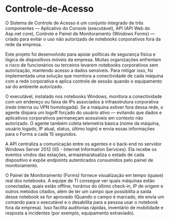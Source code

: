 # Controle-de-Acesso
O Sistema de Controle de Acesso é um conjunto integrado de três componentes — Aplicativo do Console (executável), API (API Web do Asp.net core), Controle e Painel de Monitoramento (Windows Forms) — criado para evitar o uso não autorizado de notebooks corporativos fora da rede da empresa.

Este projeto foi desenvolvido para apoiar políticas de segurança física e lógica de dispositivos móveis da empresa. Muitas organizações enfrentam o risco de funcionários ou terceiros levarem notebooks corporativos sem autorização, mantendo acesso a dados sensíveis. Para mitigar isso, foi implementada uma solução que monitora a conectividade de cada máquina com a rede corporativa e aplica controle de sessão quando o equipamento sai do ambiente autorizado.

O executável, instalado nos notebooks Windows, monitora a conectividade com um endereço ou faixa de IPs associados à infraestrutura corporativa (rede interna ou VPN homologada). Se a máquina estiver fora dessa rede, o agente dispara um logoff forçado do usuário ativo — evitando que dados e aplicativos corporativos permaneçam acessíveis em contexto não autorizado. O agente também coleta telemetria básica (nome da máquina, usuário logado, IP atual, status, último login) e envia essas informações para o Forms a cada 15 segundos.

A API centraliza a comunicação entre os agentes e o back-end no servidor Windows Server 2012 (IIS - Internet Information Services). Ela recebe os eventos vindos das estações, armazena/atualiza o estado de cada dispositivo e expõe endpoints autenticados consumidos pelo painel de monitoramento.

O Painel de Monitoramento (Forms) fornece visualização em tempo (quase) real dos notebooks. A equipe de TI consegue ver quais máquinas estão conectadas, quais estão offline, horários do último check-in, IP de origem e outros metodos citados, além de ter um campo que possibilita a saída desse notebook se for aprovado (Quando o campo é marcado, ele envia um comando para o executável e o desabilita para a pessoa usar o notebook fora da empresa). Isso facilita auditorias rápidas, inventário de mobilidade e resposta a incidentes (por exemplo, equipamento extraviado).
